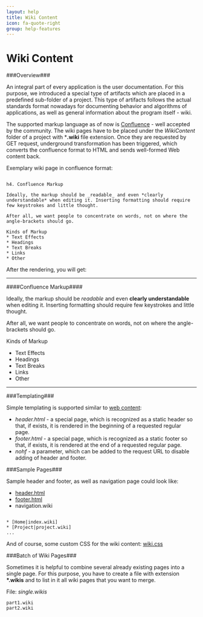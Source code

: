 ```yaml
---
layout: help
title: Wiki Content
icon: fa-quote-right
group: help-features
---
```


Wiki Content
===

###Overview###

An integral part of every application is the user documentation. For this purpose, we introduced a special type of artifacts which are placed in a predefined sub-folder of a project. This type of artifacts follows the actual standards format nowadays for documenting behavior and algorithms of applications, as well as general information about the program itself - wiki. 

The supported markup language as of now is [Confluence](https://confluence.atlassian.com/display/DOC/Confluence+Wiki+Markup) - well accepted by the community. The wiki pages have to be placed under the *WikiContent* folder of a project with ***.wiki** file extension. Once they are requested by GET request, underground transformation has been triggered, which converts the confluence format to HTML and sends well-formed Web content back.

Exemplary wiki page in confluence format:

<pre><code>
h4. Confluence Markup
 
Ideally, the markup should be _readable_ and even *clearly understandable* when editing it. Inserting formatting should require few keystrokes and little thought.
 
After all, we want people to concentrate on words, not on where the angle-brackets should go.
 
Kinds of Markup
* Text Effects
* Headings
* Text Breaks
* Links
* Other
</code></pre>

After the rendering, you will get:

----

####Confluence Markup####
 
Ideally, the markup should be *readable* and even **clearly understandable** when editing it. Inserting formatting should require few keystrokes and little thought.
 
After all, we want people to concentrate on words, not on where the angle-brackets should go.
 
Kinds of Markup
* Text Effects
* Headings
* Text Breaks
* Links
* Other

----

###Templating###

Simple templating is supported similar to [web content](web_content.html):

*	*header.html* - a special page, which is recognized as a static header so that, if exists, it is rendered in the beginning of a requested regular page.
*	*footer.html* - a special page, which is recognized as a static footer so that, if exists, it is rendered at the end of a requested regular page.
*	*nohf* - a parameter, which can be added to the request URL to disable adding of header and footer.

###Sample Pages###

Sample header and footer, as well as navigation page could look like:

*	[header.html](wiki_sample_header.txt)
*	[footer.html](wiki_sample_footer.txt)
*	navigation.wiki

<pre><code>
* [Home|index.wiki]
* [Project|project.wiki]
...
</code></pre>

And of course, some custom CSS for the wiki content:  [wiki.css](wiki_sample_css.txt)


###Batch of Wiki Pages###

Sometimes it is helpful to combine several already existing pages into a single page. 
For this purpose, you have to create a file with extension **\*.wikis** and to list in it all wiki pages that you want to merge.

File: *single.wikis*

<pre><code>part1.wiki
part2.wiki
</code></pre>
